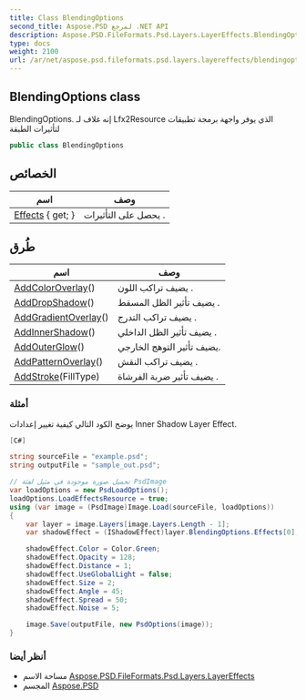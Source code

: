 ```yaml
---
title: Class BlendingOptions
second_title: Aspose.PSD لمرجع .NET API
description: Aspose.PSD.FileFormats.Psd.Layers.LayerEffects.BlendingOptions فصل. BlendingOptions. إنه غلاف لـ Lfx2Resource الذي يوفر واجهة برمجة تطبيقات لتأثيرات الطبقة
type: docs
weight: 2100
url: /ar/net/aspose.psd.fileformats.psd.layers.layereffects/blendingoptions/
---
```

## BlendingOptions class

BlendingOptions. إنه غلاف لـ Lfx2Resource الذي يوفر واجهة برمجة تطبيقات لتأثيرات الطبقة

```csharp
public class BlendingOptions
```

## الخصائص

| اسم | وصف |
| --- | --- |
| [Effects](../../aspose.psd.fileformats.psd.layers.layereffects/blendingoptions/effects/) { get; } | يحصل على التأثيرات . |

## طُرق

| اسم | وصف |
| --- | --- |
| [AddColorOverlay](../../aspose.psd.fileformats.psd.layers.layereffects/blendingoptions/addcoloroverlay/)() | يضيف تراكب اللون . |
| [AddDropShadow](../../aspose.psd.fileformats.psd.layers.layereffects/blendingoptions/adddropshadow/)() | يضيف تأثير الظل المسقط . |
| [AddGradientOverlay](../../aspose.psd.fileformats.psd.layers.layereffects/blendingoptions/addgradientoverlay/)() | يضيف تراكب التدرج . |
| [AddInnerShadow](../../aspose.psd.fileformats.psd.layers.layereffects/blendingoptions/addinnershadow/)() | يضيف تأثير الظل الداخلي . |
| [AddOuterGlow](../../aspose.psd.fileformats.psd.layers.layereffects/blendingoptions/addouterglow/)() | يضيف تأثير التوهج الخارجي. |
| [AddPatternOverlay](../../aspose.psd.fileformats.psd.layers.layereffects/blendingoptions/addpatternoverlay/)() | يضيف تراكب النقش . |
| [AddStroke](../../aspose.psd.fileformats.psd.layers.layereffects/blendingoptions/addstroke/)(FillType) | يضيف تأثير ضربة الفرشاة . |

### أمثلة

يوضح الكود التالي كيفية تغيير إعدادات Inner Shadow Layer Effect.

```csharp
[C#]

string sourceFile = "example.psd";
string outputFile = "sample_out.psd";

// تحميل صورة موجودة في مثيل لفئة PsdImage
var loadOptions = new PsdLoadOptions();
loadOptions.LoadEffectsResource = true;
using (var image = (PsdImage)Image.Load(sourceFile, loadOptions))
{
    var layer = image.Layers[image.Layers.Length - 1];
    var shadowEffect = (IShadowEffect)layer.BlendingOptions.Effects[0];

    shadowEffect.Color = Color.Green;
    shadowEffect.Opacity = 128;
    shadowEffect.Distance = 1;
    shadowEffect.UseGlobalLight = false;
    shadowEffect.Size = 2;
    shadowEffect.Angle = 45;
    shadowEffect.Spread = 50;
    shadowEffect.Noise = 5;

    image.Save(outputFile, new PsdOptions(image));
}
```

### أنظر أيضا

* مساحة الاسم [Aspose.PSD.FileFormats.Psd.Layers.LayerEffects](../../aspose.psd.fileformats.psd.layers.layereffects/)
* المجسم [Aspose.PSD](../../)


